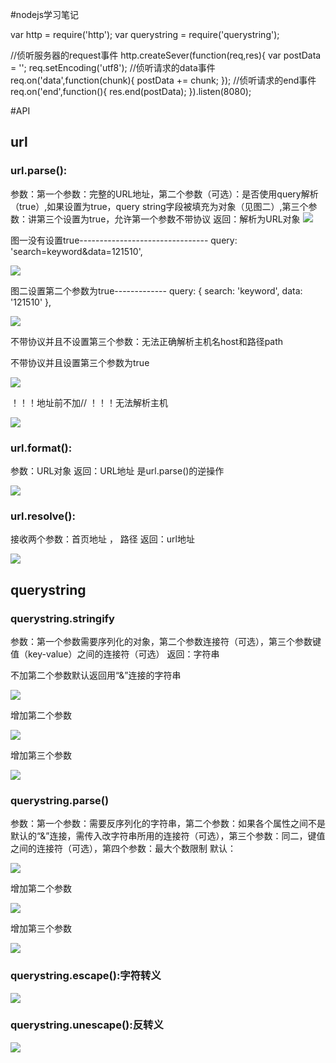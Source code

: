 #nodejs学习笔记

var http = require('http');
var querystring = require('querystring');

//侦听服务器的request事件
http.createSever(function(req,res){
var postData = '';
req.setEncoding('utf8');
//侦听请求的data事件
req.on('data',function(chunk){
 postData += chunk;
});
//侦听请求的end事件
req.on('end',function(){
 res.end(postData);
}).listen(8080);

#API

## url 
    
### url.parse():
参数：第一个参数：完整的URL地址，第二个参数（可选）：是否使用query解析（true）,如果设置为true，query string字段被填充为对象（见图二）,第三个参数：讲第三个设置为true，允许第一个参数不带协议
返回：解析为URL对象
![](http://i.imgur.com/EhMx7WV.png)


图一没有设置true--------------------------------  query: 'search=keyword&data=121510',

![](http://i.imgur.com/KWsmhk0.png)

图二设置第二个参数为true-------------  query: { search: 'keyword', data: '121510' },

![](http://i.imgur.com/EEwV6Hp.png)

不带协议并且不设置第三个参数：无法正确解析主机名host和路径path

不带协议并且设置第三个参数为true

![](http://i.imgur.com/MDI0mJ0.png)

！！！地址前不加//  ！！！无法解析主机

![](http://i.imgur.com/1QcRNIO.png)
### url.format():

参数：URL对象
返回：URL地址
是url.parse()的逆操作

![](http://i.imgur.com/O2WyjEp.png)

### url.resolve():

接收两个参数：首页地址 ， 路径
返回：url地址

![](http://i.imgur.com/UmrOprZ.png)

## querystring
### querystring.stringify

参数：第一个参数需要序列化的对象，第二个参数连接符（可选），第三个参数键值（key-value）之间的连接符（可选）
返回：字符串

不加第二个参数默认返回用“&”连接的字符串

![](http://i.imgur.com/paESyyK.png)
    
增加第二个参数

![](http://i.imgur.com/337sCHr.png)

增加第三个参数

![](http://i.imgur.com/Etl1z2k.png)

### querystring.parse()


参数：第一个参数：需要反序列化的字符串，第二个参数：如果各个属性之间不是默认的“&”连接，需传入改字符串所用的连接符（可选），第三个参数：同二，键值之间的连接符（可选），第四个参数：最大个数限制
默认：

![](http://i.imgur.com/pUOXgis.png)

增加第二个参数

![](http://i.imgur.com/wAY8sy0.png)

增加第三个参数

![](http://i.imgur.com/5hyKsQC.png)


### querystring.escape():字符转义

![](http://i.imgur.com/TE4yn7H.png)

### querystring.unescape():反转义

![](http://i.imgur.com/fVxCO19.png)













